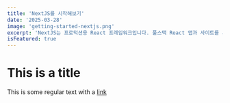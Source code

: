 ```yaml
---
title: 'NextJS를 시작해보기'
date: '2025-03-28'
image: 'getting-started-nextjs.png'
excerpt: 'NextJS는 프로덕션용 React 프레임워크입니다. 풀스택 React 앱과 사이트를 서버 사이드 렌더링을 통해 쉽게 만들 수 있습니다.'
isFeatured: true
---
```


# This is a title

This is some regular text with a [link](https://google.com)